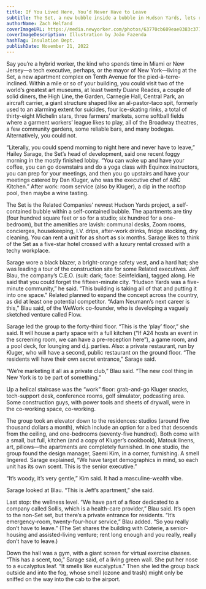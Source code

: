 ```yaml
---
title: If You Lived Here, You’d Never Have to Leave
subtitle: The Set, a new bubble inside a bubble in Hudson Yards, lets residents eat and sleep and Zoom and work without ever touching the pavement.
authorName: Zach Helfand
coverImageURL: https://media.newyorker.com/photos/63770cb609eae0383c3710aa/master/w_2240,c_limit/221128_r41431illu.jpg
coverImageDescription: Illustration by João Fazenda
hashTag: Insulation Dept.
publishDate: November 21, 2022
---
```


Say you’re a hybrid worker, the kind who spends time in Miami or New Jersey—a tech executive, perhaps, or the mayor of New York—living at the Set, a new apartment complex on Tenth Avenue for the pied-à-terre-inclined. Within a mile or so of your building, you could visit two of the world’s greatest art museums, at least twenty Duane Reades, a couple of solid diners, the High Line, the Garden, Carnegie Hall, Central Park, an aircraft carrier, a giant structure shaped like an al-pastor-taco spit, formerly used to an alarming extent for suicides, four ice-skating rinks, a total of thirty-eight Michelin stars, three farmers’ markets, some softball fields where a garment workers’ league likes to play, all of the Broadway theatres, a few community gardens, some reliable bars, and many bodegas. Alternatively, you could not.

“Literally, you could spend morning to night here and never have to leave,” Hailey Sarage, the Set’s head of development, said one recent foggy morning in the mostly finished lobby. “You can wake up and have your coffee, you can go downstairs and do a yoga class with Equinox instructors, you can prep for your meetings, and then you go upstairs and have your meetings catered by Dan Kluger, who was the executive chef of ABC Kitchen.” After work: room service (also by Kluger), a dip in the rooftop pool, then maybe a wine tasting.

The Set is the Related Companies’ newest Hudson Yards project, a self-contained bubble within a self-contained bubble. The apartments are tiny (four hundred square feet or so for a studio; six hundred for a one-bedroom), but the amenities are lavish: communal desks, Zoom rooms, concierges, housekeeping, I.V. drips, after-work drinks, fridge stocking, dry cleaning. You can rent a unit for as short as six months. Sarage likes to think of the Set as a five-star hotel crossed with a luxury rental crossed with a techy workplace.

Sarage wore a black blazer, a bright-orange safety vest, and a hard hat; she was leading a tour of the construction site for some Related executives. Jeff Blau, the company’s C.E.O. (suit: dark; face: Seinfeldian), tagged along. He said that you could forget the fifteen-minute city. “Hudson Yards was a five-minute community,” he said. “This building is taking all of that and putting it into one space.” Related planned to expand the concept across the country, as did at least one potential competitor. “Adam Neumann’s next career is this,” Blau said, of the WeWork co-founder, who is developing a vaguely sketched venture called Flow.

Sarage led the group to the forty-third floor. “This is the ‘play’ floor,” she said. It will house a party space with a full kitchen (“If A24 hosts an event in the screening room, we can have a pre-reception here”), a game room, and a pool deck, for lounging and d.j. parties. Also: a private restaurant, run by Kluger, who will have a second, public restaurant on the ground floor. “The residents will have their own secret entrance,” Sarage said.

“We’re marketing it all as a private club,” Blau said. “The new cool thing in New York is to be part of something.”

Up a helical staircase was the “work” floor: grab-and-go Kluger snacks, tech-support desk, conference rooms, golf simulator, podcasting area. Some construction guys, with power tools and sheets of drywall, were in the co-working space, co-working.

The group took an elevator down to the residences: studios (around five thousand dollars a month), which include an option for a bed that descends from the ceiling, and one-bedrooms (seventy-five hundred). Both come with a small, but full, kitchen (and a copy of Kluger’s cookbook), Matouk linens, art, pillows—the apartments are completely furnished. In one studio, the group found the design manager, Saemi Kim, in a corner, furnishing. A smell lingered. Sarage explained, “We have target demographics in mind, so each unit has its own scent. This is the senior executive.”

“It’s woody, it’s very gentle,” Kim said. It had a masculine-wealth vibe.

Sarage looked at Blau. “This is Jeff’s apartment,” she said.

Last stop: the wellness level. “We have part of a floor dedicated to a company called Sollis, which is a health-care provider,” Blau said. It’s open to the non-Set set, but there’s a private entrance for residents. “It’s emergency-room, twenty-four-hour service,” Blau added. “So you really don’t have to leave.” (The Set shares the building with Coterie, a senior-housing and assisted-living venture; rent long enough and you really, really don’t have to leave.)

Down the hall was a gym, with a giant screen for virtual exercise classes. “This has a scent, too,” Sarage said, of a living green wall. She put her nose to a eucalyptus leaf. “It smells like eucalyptus.” Then she led the group back outside and into the fog, whose smell (ozone and trash) might only be sniffed on the way into the cab to the airport.